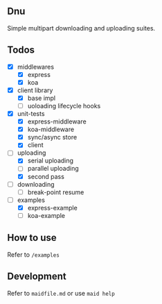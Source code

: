 ## Dnu
Simple multipart *d*ownloading a*n*d *u*ploading suites. 

## Todos
* [x] middlewares
  * [x] express
  * [x] koa
* [x] client library
  * [x] base impl
  * [ ] uoloading lifecycle hooks
* [x] unit-tests
  * [x] express-middleware
  * [x] koa-middleware 
  * [x] sync/async store
  * [x] client
* [ ] uploading
  * [x] serial uploading
  * [ ] parallel uploading
  * [x] second pass
* [ ] downloading
  * [ ] break-point resume
* [ ] examples
  * [x] express-example
  * [ ] koa-example

## How to use

Refer to ``/examples``

## Development

Refer to ``maidfile.md`` or use ``maid help``
